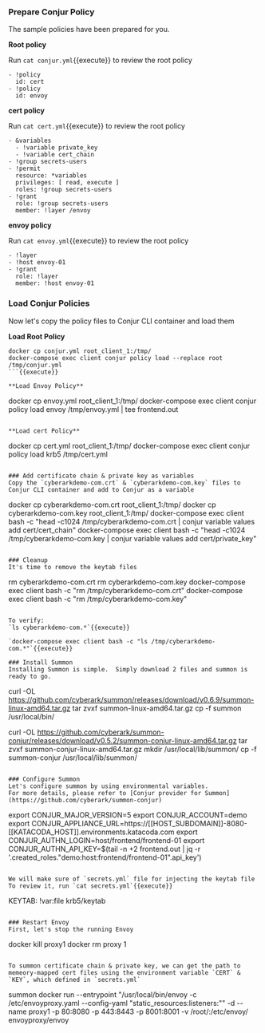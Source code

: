 ### Prepare Conjur Policy
The sample policies have been prepared for you. 

**Root policy**

Run `cat conjur.yml`{{execute}} to review the root policy
```
- !policy
  id: cert
- !policy
  id: envoy
```
**cert policy**

Run `cat cert.yml`{{execute}} to review the root policy

```
- &variables
  - !variable private_key
  - !variable cert_chain
- !group secrets-users
- !permit
  resource: *variables
  privileges: [ read, execute ]
  roles: !group secrets-users
- !grant
  role: !group secrets-users
  member: !layer /envoy
```

**envoy policy**

Run `cat envoy.yml`{{execute}} to review the root policy

```
- !layer
- !host envoy-01
- !grant
  role: !layer
  member: !host envoy-01
```
### Load Conjur Policies

Now let's copy the policy files to Conjur CLI container and load them

**Load Root Policy**

```
docker cp conjur.yml root_client_1:/tmp/
docker-compose exec client conjur policy load --replace root /tmp/conjur.yml
```{{execute}}

**Load Envoy Policy**
```
docker cp envoy.yml root_client_1:/tmp/
docker-compose exec client conjur policy load envoy /tmp/envoy.yml | tee frontend.out
```{{execute}}

**Load cert Policy**
```
docker cp cert.yml root_client_1:/tmp/
docker-compose exec client conjur policy load krb5 /tmp/cert.yml
```{{execute}}

### Add certificate chain & private key as variables
Copy the `cyberarkdemo-com.crt` & `cyberarkdemo-com.key` files to Conjur CLI container and add to Conjur as a variable

```
docker cp cyberarkdemo-com.crt root_client_1:/tmp/
docker cp cyberarkdemo-com.key root_client_1:/tmp/
docker-compose exec client bash -c "head -c1024 /tmp/cyberarkdemo-com.crt | conjur variable values add cert/cert_chain"
docker-compose exec client bash -c "head -c1024 /tmp/cyberarkdemo-com.key | conjur variable values add cert/private_key"
```{{execute}}

### Cleanup 
It's time to remove the keytab files

```
rm cyberarkdemo-com.crt
rm cyberarkdemo-com.key
docker-compose exec client bash -c "rm /tmp/cyberarkdemo-com.crt"
docker-compose exec client bash -c "rm /tmp/cyberarkdemo-com.key"
```{{execute}}

To verify:
`ls cyberarkdemo-com.*`{{execute}}

`docker-compose exec client bash -c "ls /tmp/cyberarkdemo-com.*"`{{execute}}

### Install Summon 
Installing Summon is simple.  Simply download 2 files and summon is ready to go.

```
curl -OL https://github.com/cyberark/summon/releases/download/v0.6.9/summon-linux-amd64.tar.gz
tar zvxf summon-linux-amd64.tar.gz
cp -f summon /usr/local/bin/

curl -OL https://github.com/cyberark/summon-conjur/releases/download/v0.5.2/summon-conjur-linux-amd64.tar.gz
tar zvxf summon-conjur-linux-amd64.tar.gz 
mkdir /usr/local/lib/summon/
cp -f summon-conjur /usr/local/lib/summon/
```{{execute}}

### Configure Summon
Let's configure summon by using environmental variables.
For more details, please refer to [Conjur provider for Summon](https://github.com/cyberark/summon-conjur)
```
export CONJUR_MAJOR_VERSION=5
export CONJUR_ACCOUNT=demo
export CONJUR_APPLIANCE_URL=https://[[HOST_SUBDOMAIN]]-8080-[[KATACODA_HOST]].environments.katacoda.com
export CONJUR_AUTHN_LOGIN=host/frontend/frontend-01
export CONJUR_AUTHN_API_KEY=$(tail -n +2 frontend.out | jq -r '.created_roles."demo:host:frontend/frontend-01".api_key')
```{{execute}}

We will make sure of `secrets.yml` file for injecting the keytab file
To review it, run `cat secrets.yml`{{execute}}
```
KEYTAB: !var:file krb5/keytab
```

### Restart Envoy
First, let's stop the running Envoy
```
docker kill proxy1
docker rm proxy 1
```

To summon certificate chain & private key, we can get the path to memeory-mapped cert files using the environment variable `CERT` & `KEY`, which defined in `secrets.yml`
```
summon docker run --entrypoint "/usr/local/bin/envoy -c /etc/envoyproxy.yaml --config-yaml \"static_resources:listeners:\"" -d --name proxy1 -p 80:8080 -p 443:8443 -p 8001:8001 -v /root/:/etc/envoy/ envoyproxy/envoy


